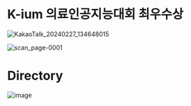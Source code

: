 # K-ium 의료인공지능대회 최우수상
![KakaoTalk_20240227_134648015](https://github.com/KSI000321/Kium-/assets/122200920/30b56416-1340-4764-8329-de86b962b3c4)


![scan_page-0001](https://github.com/KSI000321/Kium-/assets/122200920/c617b235-adb1-443c-9a0c-1aeeb0036c37)

# Directory
![image](https://github.com/KSI000321/Kium-/assets/122200920/e2e8dd52-49d7-417d-a05f-1eb93e305d90)
